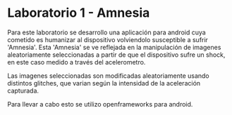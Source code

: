 Laboratorio 1 -  Amnesia	
=======================

Para este laboratorio se desarrollo una aplicación para android cuya cometido es humanizar al dispositivo volviendolo susceptible a sufrir 'Amnesia'.
Esta 'Amnesia' se ve reflejada en la manipulación de imagenes aleatoriamente seleccionadas a partir de que el dispositivo sufre un shock, en este
caso medido a través del acelerometro.

Las imagenes seleccionadas son modificadas aleatoriamente usando distintos glitches, que varian según la intensidad de la aceleración capturada.

Para llevar a cabo esto se utilizo openframeworks para android.  


